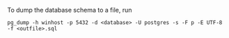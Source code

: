 To dump the database schema to a file, run

```
pg_dump -h winhost -p 5432 -d <database> -U postgres -s -F p -E UTF-8 -f <outfile>.sql
```
